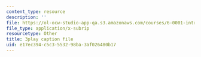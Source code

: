 ```yaml
---
content_type: resource
description: ''
file: https://ol-ocw-studio-app-qa.s3.amazonaws.com/courses/6-0001-introduction-to-computer-science-and-programming-in-python-fall-2016/e17ec394c5c3553298ba3af026480b17_qq7I2MQNrtU.vtt
file_type: application/x-subrip
resourcetype: Other
title: 3play caption file
uid: e17ec394-c5c3-5532-98ba-3af026480b17
---
```

